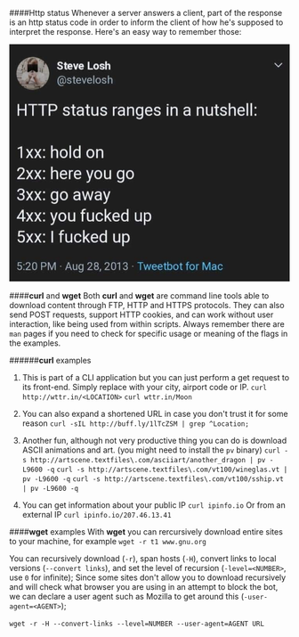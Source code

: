 ####Http status
Whenever a server answers a client, part of the response is an http status code in order to inform the client of how he's supposed to interpret the response. Here's an easy way to remember those:

![HTTP-status][http-status]

####**curl** and **wget**
Both **curl** and **wget** are command line tools able to download content through FTP, HTTP and HTTPS protocols.
They can also send POST requests, support HTTP cookies, and can work without user interaction, like being used from within scripts. Always remember there are `man` pages if you need to check for specific usage or meaning of the flags in the examples.

######**curl** examples

1. This is part of a CLI application but you can just perform a get request to its front-end. Simply replace <LOCATION> with your city, airport code or IP.
`curl http://wttr.in/<LOCATION>`
`curl wttr.in/Moon`

2. You can also expand a shortened URL in case you don't trust it for some reason
`curl -sIL http://buff.ly/1lTcZSM | grep ^Location;`

3. Another fun, although not very productive thing you can do is download ASCII animations and art.
(you might need to install the `pv` binary)
`curl -s http://artscene.textfiles\.com/asciiart/another_dragon | pv -L9600 -q`
`curl -s http://artscene.textfiles\.com/vt100/wineglas.vt | pv -L9600 -q`
`curl -s http://artscene.textfiles\.com/vt100/sship.vt | pv -L9600 -q`

4. You can get information about your public IP
`curl ipinfo.io`
Or from an external IP
`curl ipinfo.io/207.46.13.41`

####**wget** examples
With **wget** you can rercursively download entire sites to your machine, for example
`wget -r t1 www.gnu.org`

You can recursively download (`-r`), span hosts (`-H`), convert links to local versions (`--convert links`), and set the level of recursion (`-level=<NUMBER>`, use `0` for infinite);
Since some sites don't allow you to download recursively and will check what browser you are using in an attempt to block the bot, we can declare a user agent such as Mozilla to get around this (`-user-agent=<AGENT>`);

`wget -r -H --convert-links --level=NUMBER --user-agent=AGENT URL`


[http-status]:resources/images/http-status.jpg
